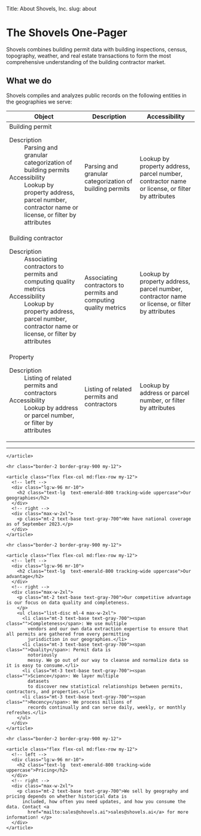 Title: About Shovels, Inc.
slug: about

<div class="py-24">
  <div class="mx-auto max-w-7xl px-6">
    <div class="max-w-md">
      <h1 class="mt-2 text-4xl  tracking-tight text-amber-300">The Shovels One-Pager</h1>
      <p class="mt-10 text-lg leading-6 text-stone-200">Shovels combines building permit data with building inspections,
        census, topography, weather, and real estate transactions to form the most comprehensive understanding of the
        building contractor market.</p>
    </div>
  </div>
</div>

<div id="about-contentss" class="bg-lime-50 py-8">
  <div class="mx-auto max-w-7xl px-6">
    <article class="flex flex-col md:flex-row my-12">
      <!-- left -->
      <div class="lg:w-96 mr-10">
        <h2 class="text-lg  text-emerald-800 tracking-wide uppercase">What we do</h2>
      </div>
      <!-- right -->
      <div class="max-w-2xl">
        <p class="mt-2  text-gray-900 max-w-lg">Shovels compiles and analyzes public records on the following
          entities in the geographies we serve:</p>
        <table class="min-w-full divide-y divide-gray-300 mt-10 max-w-2xl">
          <thead>
            <tr>
              <th scope="col" class="text-left text-base  text-stone-400 uppercase sm:pl-0">Object
              </th>
              <th scope="col" class="hidden px-3 text-left text-base  text-stone-400 uppercase lg:table-cell">
                Description</th>
              <th scope="col" class="hidden px-3 text-left text-base  text-stone-400 uppercase sm:table-cell">
                Accessibility</th>
            </tr>
          </thead>
          <tbody class="divide-y divide-gray-200">
            <tr>
              <td
                class="w-full max-w-0 py-4 text-base  text-black sm:w-auto sm:max-w-none sm:pl-0">
                Building permit
                <dl class="font-normal lg:hidden">
                  <dt class="sr-only">Description</dt>
                  <dd class="mt-1 text-gray-700">Parsing and granular categorization of building permits</dd>
                  <dt class="sr-only sm:hidden">Accessibility</dt>
                  <dd class="mt-1 text-gray-500 sm:hidden">Lookup by property address, parcel number,
                    contractor
                    name or license, or filter by attributes</dd>
                </dl>
              </td>
              <td class="hidden px-3 py-4 text-base text-gray-500 lg:table-cell">Parsing and granular categorization of
                building permits</td>
              <td class="hidden px-3 py-4 text-base text-gray-500 sm:table-cell">Lookup by property address, parcel
                number,
                contractor name or license, or filter by attributes</td>
            </tr>
            <tr>
              <td
                class="w-full max-w-0 py-4 text-base  text-black sm:w-auto sm:max-w-none sm:pl-0">
                Building contractor
                <dl class="font-normal lg:hidden">
                  <dt class="sr-only">Description</dt>
                  <dd class="mt-1 text-gray-700">Associating contractors to permits and computing quality
                    metrics
                  </dd>
                  <dt class="sr-only sm:hidden">Accessibility</dt>
                  <dd class="mt-1 text-gray-500 sm:hidden">Lookup by property address, parcel number,
                    contractor
                    name or license, or filter by attributes</dd>
                </dl>
              </td>
              <td class="hidden px-3 py-4 text-base text-gray-500 lg:table-cell">Associating contractors to permits and
                computing quality metrics</td>
              <td class="hidden px-3 py-4 text-base text-gray-500 sm:table-cell">Lookup by property address, parcel
                number,
                contractor name or license, or filter by attributes</td>
            </tr>
            <tr>
              <td
                class="w-full max-w-0 py-4 text-base  text-black sm:w-auto sm:max-w-none sm:pl-0">
                Property
                <dl class="font-normal lg:hidden">
                  <dt class="sr-only">Description</dt>
                  <dd class="mt-1 text-gray-700">Listing of related permits and contractors</dd>
                  <dt class="sr-only sm:hidden">Accessibility</dt>
                  <dd class="mt-1 text-gray-500 sm:hidden">Lookup by address or parcel number, or filter by
                    attributes</dd>
                </dl>
              </td>
              <td class="hidden px-3 py-4 text-base text-gray-500 lg:table-cell">Listing of related permits and
                contractors
              </td>
              <td class="hidden px-3 py-4 text-base text-gray-500 sm:table-cell">Lookup by address or parcel number, or
                filter by attributes</td>
            </tr>
          </tbody>
        </table>
        <hr class="border border-stone-200">
      </div>

    </article>

    <hr class="border-2 border-gray-900 my-12">

    <article class="flex flex-col md:flex-row my-12">
      <!-- left -->
      <div class="lg:w-96 mr-10">
        <h2 class="text-lg  text-emerald-800 tracking-wide uppercase">Our geographies</h2>
      </div>
      <!-- right -->
      <div class="max-w-2xl">
        <p class="mt-2 text-base text-gray-700">We have national coverage as of September 2023.</p>
      </div>
    </article>

    <hr class="border-2 border-gray-900 my-12">

    <article class="flex flex-col md:flex-row my-12">
      <!-- left -->
      <div class="lg:w-96 mr-10">
        <h2 class="text-lg  text-emerald-800 tracking-wide uppercase">Our advantage</h2>
      </div>
      <!-- right -->
      <div class="max-w-2xl">
        <p class="mt-2 text-base text-gray-700">Our competitive advantage is our focus on data quality and completeness.
        </p>
        <ul class="list-disc ml-4 max-w-2xl">
          <li class="mt-3 text-base text-gray-700"><span class="">Completeness</span>: We use multiple
            vendors and our own data extraction expertise to ensure that all permits are gathered from every permitting
            jurisdiction in our geographies.</li>
          <li class="mt-3 text-base text-gray-700"><span class="">Quality</span>: Permit data is
            notoriously
            messy. We go out of our way to cleanse and normalize data so it is easy to consume.</li>
          <li class="mt-3 text-base text-gray-700"><span class="">Science</span>: We layer multiple
            datasets
            to discover new statistical relationships between permits, contractors, and properties.</li>
          <li class="mt-3 text-base text-gray-700"><span class="">Recency</span>: We process millions of
            records continually and can serve daily, weekly, or monthly refreshes.</li>
        </ul>
      </div>
    </article>

    <hr class="border-2 border-gray-900 my-12">

    <article class="flex flex-col md:flex-row my-12">
      <!-- left -->
      <div class="lg:w-96 mr-10">
        <h2 class="text-lg  text-emerald-800 tracking-wide uppercase">Pricing</h2>
      </div>
      <!-- right -->
      <div class="max-w-2xl">
        <p class="mt-2 text-base text-gray-700">We sell by geography and pricing depends on whether historical data is
          included, how often you need updates, and how you consume the data. Contact <a
            href="mailto:sales@shovels.ai">sales@shovels.ai</a> for more information! </p>
      </div>
    </article>

  </div>
</div>